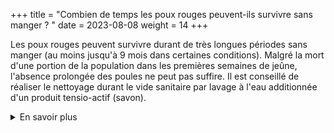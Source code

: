 +++
title = "Combien de temps les poux rouges peuvent-ils survivre sans manger ? "
date = 2023-08-08
weight = 14
+++


Les poux rouges peuvent survivre durant de très longues périodes sans manger (au moins jusqu'à 9 mois dans certaines conditions). Malgré la mort d'une portion de la population dans les premières semaines de jeûne, l'absence prolongée des poules ne peut pas suffire. Il est conseillé de réaliser le nettoyage durant le vide sanitaire par lavage à l'eau additionnée d'un produit tensio-actif (savon).

<details class = "en_savoir_plus">
    <summary>En savoir plus</summary>

[Le saviez-vous](https://pourougepoule.fr/connaissance) n°[5](https://pourougepoule.fr/connaissance#slide_idr-5)

#### Sources scientifiques

- [lien  cycle de vie](XXXXX) 
- [Kirkwood (1963)](https://www.sciencedirect.com/science/article/pii/0014489463900432)

</details>